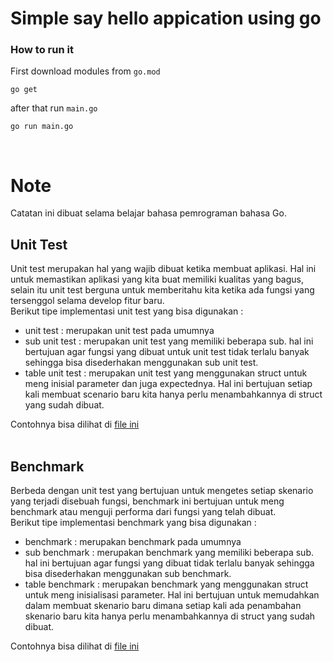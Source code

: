 # **Simple say hello appication using go**
### How to run it 
First download modules from `go.mod`
```shell
go get
```
after that run `main.go`
```shell
go run main.go
```
<br>

# **Note**
Catatan ini dibuat selama belajar bahasa pemrograman bahasa Go.
## Unit Test
Unit test merupakan hal yang wajib dibuat ketika membuat aplikasi. Hal ini untuk memastikan aplikasi yang kita buat memiliki kualitas yang bagus, selain itu unit test berguna untuk memberitahu kita ketika ada fungsi yang tersenggol selama develop fitur baru.<br>
Berikut tipe implementasi unit test yang bisa digunakan : <br>
* unit test : merupakan unit test pada umumnya
* sub unit test : merupakan unit test yang memiliki beberapa sub. hal ini bertujuan agar fungsi yang dibuat untuk unit test tidak terlalu banyak sehingga bisa disederhakan menggunakan sub unit test.
* table unit test : merupakan unit test yang menggunakan struct untuk meng inisial parameter dan juga expectednya. Hal ini bertujuan setiap kali membuat scenario baru kita hanya perlu menambahkannya di struct yang sudah dibuat.

Contohnya bisa dilihat di [file ini](helpers/sum_test.go)
<br><br>

## Benchmark
Berbeda dengan unit test yang bertujuan untuk mengetes setiap skenario yang terjadi disebuah fungsi, benchmark ini bertujuan untuk meng benchmark atau menguji performa dari fungsi yang telah dibuat.<br>
Berikut tipe implementasi benchmark yang bisa digunakan : <br>
* benchmark : merupakan benchmark pada umumnya
* sub benchmark : merupakan benchmark yang memiliki beberapa sub. hal ini bertujuan agar fungsi yang dibuat tidak terlalu banyak sehingga bisa disederhakan menggunakan sub benchmark.
* table benchmark : merupakan benchmark yang menggunakan struct untuk meng inisialisasi parameter. Hal ini bertujuan untuk memudahkan dalam membuat skenario baru dimana setiap kali ada penambahan skenario baru kita hanya perlu menambahkannya di struct yang sudah dibuat.


Contohnya bisa dilihat di [file ini](helpers/sum_test.go)
<br><br>